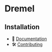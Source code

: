 # Dremel

## Installation

- 📜 [Documentation](https://github.com/flow-php/flow/blob/1.x/docs/components/libs/filesystem.md)
- 🛠️ [Contributing](https://github.com/flow-php/flow/blob/1.x/CONTRIBUTING.md)